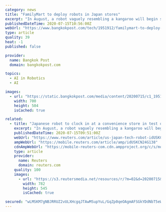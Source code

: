 ```yaml
---
category: news
title: "FamilyMart to deploy robots in Japan stores"
excerpt: "In August, a robot vaguely resembling a kangaroo will begin stacking sandwiches, drinks and ready meals on shelves at a Japanese convenience store in a test its maker, Telexistence, hopes will help trigger a wave of retail automation."
publishedDateTime: 2020-07-15T10:56:00Z
webUrl: "https://www.bangkokpost.com/tech/1951912/familymart-to-deploy-robots-in-japan-stores"
type: article
quality: 39
heat: -1
published: false

provider:
  name: Bangkok Post
  domain: bangkokpost.com

topics:
  - AI in Robotics
  - AI

images:
  - url: "https://static.bangkokpost.com/media/content/20200715/c1_1951912_700.jpg"
    width: 700
    height: 504
    isCached: true

related:
  - title: "Japanese robot to clock in at a convenience store in test of retail automation"
    excerpt: "In August, a robot vaguely resembling a kangaroo will begin stacking sandwiches, drinks and ready meals on shelves at a Japanese convenience store in a test its maker, Telexistence, hopes will help trigger a wave of retail automation."
    publishedDateTime: 2020-07-15T09:51:00Z
    webUrl: "https://www.reuters.com/article/us-japan-tech-robot-idUSKCN24G138"
    ampWebUrl: "https://mobile.reuters.com/article/amp/idUSKCN24G138"
    cdnAmpWebUrl: "https://mobile-reuters-com.cdn.ampproject.org/c/s/mobile.reuters.com/article/amp/idUSKCN24G138"
    type: article
    provider:
      name: Reuters
      domain: reuters.com
    quality: 100
    images:
      - url: "https://s3.reutersmedia.net/resources/r/?m=02&d=20200715&t=2&i=1525789604&w=&fh=545px&fw=&ll=&pl=&sq=&r=LYNXNPEG6E0JM"
        width: 782
        height: 545
        isCached: true

secured: "wLMSKM7gNBJRRUZ2vULXHcgqJTAwMSupYuL/GqZp0qeOAgmAFSGkYDdNbT5eWd9n5J8s0Q/DJLTo50YjSummKyi25CszJV+m5AYtECVOeLzuPeSFw4UpwpequxwPxNl5RoX+qhUCauZmpyCNJBgG2j6LwYO1coSh+2BWr4c63X7TEbmQhGGhm+whE3hC3GS/Siwy0AKmb70H1Vh11yKLNgpTR3RIPwIg0f6dEu/0MfDmh3Gs5OHiXYhzyQzVx8XQDf7U9jJ/R4Dt3Py1hPZsYvoJF6vwI1jC13AmxVyrL2s/fC3TE5xkbUNUIPy9O/Hb/vArRV421o267/mvZS755w==;TnZX3PMt3pcc2IGy58PDEQ=="
---
```


